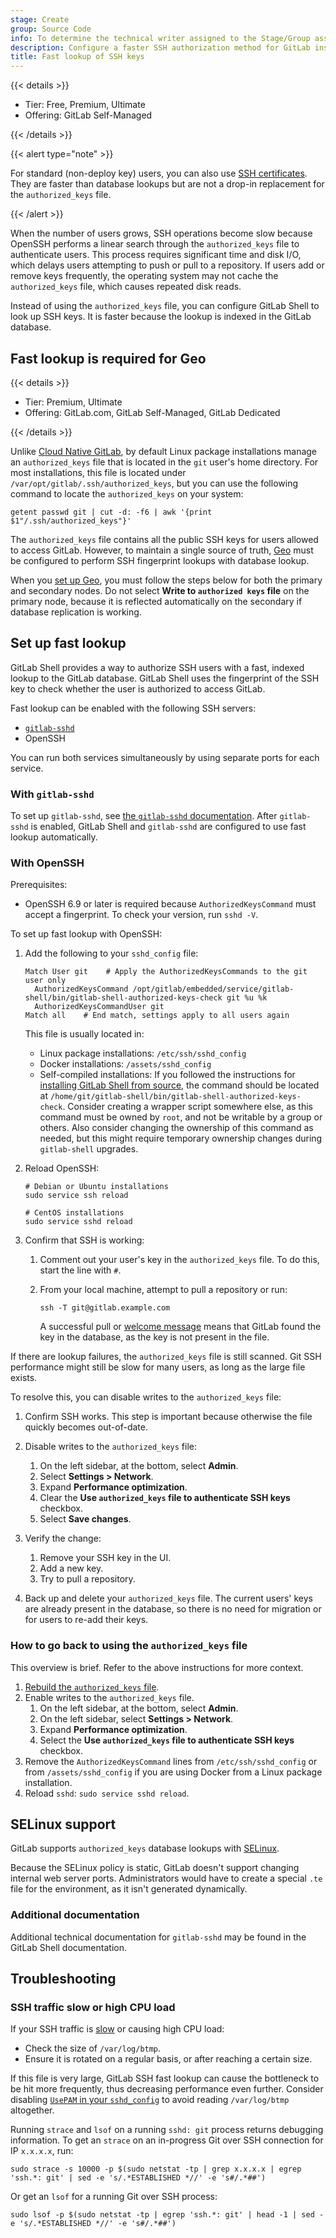 ```yaml
---
stage: Create
group: Source Code
info: To determine the technical writer assigned to the Stage/Group associated with this page, see https://handbook.gitlab.com/handbook/product/ux/technical-writing/#assignments
description: Configure a faster SSH authorization method for GitLab instances with many users.
title: Fast lookup of SSH keys
---
```


{{< details >}}

- Tier: Free, Premium, Ultimate
- Offering: GitLab Self-Managed

{{< /details >}}

{{< alert type="note" >}}

For standard (non-deploy key) users, you can also use [SSH certificates](ssh_certificates.md).
They are faster than database lookups but are not a drop-in replacement for the `authorized_keys` file.

{{< /alert >}}

When the number of users grows, SSH operations become slow because OpenSSH performs a
linear search through the `authorized_keys` file to authenticate users.
This process requires significant time and disk I/O, which delays users attempting to
push or pull to a repository.
If users add or remove keys frequently, the operating system may not cache the
`authorized_keys` file, which causes repeated disk reads.

Instead of using the `authorized_keys` file, you can configure GitLab Shell to look up
SSH keys. It is faster because the lookup is indexed in the GitLab database.

## Fast lookup is required for Geo

{{< details >}}

- Tier: Premium, Ultimate
- Offering: GitLab.com, GitLab Self-Managed, GitLab Dedicated

{{< /details >}}

Unlike [Cloud Native GitLab](https://docs.gitlab.com/charts/), by default Linux package installations
manage an `authorized_keys` file that is located in the
`git` user's home directory. For most installations, this file is located under
`/var/opt/gitlab/.ssh/authorized_keys`, but you can use the following command to
locate the `authorized_keys` on your system:

```shell
getent passwd git | cut -d: -f6 | awk '{print $1"/.ssh/authorized_keys"}'
```

The `authorized_keys` file contains all the public SSH keys for users allowed to access GitLab. However, to maintain a
single source of truth, [Geo](../geo/_index.md) must be configured to perform SSH fingerprint
lookups with database lookup.

When you [set up Geo](../geo/setup/_index.md), you must follow the steps below
for both the primary and secondary nodes. Do not select **Write to `authorized keys` file** on the
primary node, because it is reflected automatically on the secondary if database replication is working.

## Set up fast lookup

GitLab Shell provides a way to authorize SSH users with a fast, indexed lookup
to the GitLab database. GitLab Shell uses the fingerprint of the SSH key to
check whether the user is authorized to access GitLab.

Fast lookup can be enabled with the following SSH servers:

- [`gitlab-sshd`](gitlab_sshd.md)
- OpenSSH

You can run both services simultaneously by using separate ports for each service.

### With `gitlab-sshd`

To set up `gitlab-sshd`, see [the `gitlab-sshd` documentation](gitlab_sshd.md).
After `gitlab-sshd` is enabled, GitLab Shell and `gitlab-sshd` are configured
to use fast lookup automatically.

### With OpenSSH

Prerequisites:

- OpenSSH 6.9 or later is required because `AuthorizedKeysCommand` must
  accept a fingerprint. To check your version, run `sshd -V`.

To set up fast lookup with OpenSSH:

1. Add the following to your `sshd_config` file:

   ```plaintext
   Match User git    # Apply the AuthorizedKeysCommands to the git user only
     AuthorizedKeysCommand /opt/gitlab/embedded/service/gitlab-shell/bin/gitlab-shell-authorized-keys-check git %u %k
     AuthorizedKeysCommandUser git
   Match all    # End match, settings apply to all users again
   ```

   This file is usually located in:

   - Linux package installations: `/etc/ssh/sshd_config`
   - Docker installations: `/assets/sshd_config`
   - Self-compiled installations: If you followed the instructions for
   [installing GitLab Shell from source](../../install/installation.md#install-gitlab-shell), the command should be
   located at `/home/git/gitlab-shell/bin/gitlab-shell-authorized-keys-check`.
   Consider creating a wrapper script somewhere else, as this command must be owned by `root`,
   and not be writable by a group or others.
   Also consider changing the ownership of this command as needed, but this might require temporary
   ownership changes during `gitlab-shell` upgrades.

1. Reload OpenSSH:

   ```shell
   # Debian or Ubuntu installations
   sudo service ssh reload

   # CentOS installations
   sudo service sshd reload
   ```

1. Confirm that SSH is working:

   1. Comment out your user's key in the `authorized_keys` file. To do this, start the line with `#`.
   1. From your local machine, attempt to pull a repository or run:

      ```shell
      ssh -T git@gitlab.example.com
      ```

      A successful pull or [welcome message](../../user/ssh.md#verify-that-you-can-connect)
      means that GitLab found the key in the database, as the key is not present in the file.

If there are lookup failures, the `authorized_keys` file is still scanned.
Git SSH performance might still be slow for many users, as long as the large file exists.

To resolve this, you can disable writes to the `authorized_keys` file:

1. Confirm SSH works. This step is important because otherwise the file quickly becomes out-of-date.
1. Disable writes to the `authorized_keys` file:

   1. On the left sidebar, at the bottom, select **Admin**.
   1. Select **Settings > Network**.
   1. Expand **Performance optimization**.
   1. Clear the **Use `authorized_keys` file to authenticate SSH keys** checkbox.
   1. Select **Save changes**.

1. Verify the change:

   1. Remove your SSH key in the UI.
   1. Add a new key.
   1. Try to pull a repository.

1. Back up and delete your `authorized_keys` file.
The current users' keys are already present in the database, so there is no need for migration
or for users to re-add their keys.

### How to go back to using the `authorized_keys` file

This overview is brief. Refer to the above instructions for more context.

1. [Rebuild the `authorized_keys` file](../raketasks/maintenance.md#rebuild-authorized_keys-file).
1. Enable writes to the `authorized_keys` file.
   1. On the left sidebar, at the bottom, select **Admin**.
   1. On the left sidebar, select **Settings > Network**.
   1. Expand **Performance optimization**.
   1. Select the **Use `authorized_keys` file to authenticate SSH keys** checkbox.
1. Remove the `AuthorizedKeysCommand` lines from `/etc/ssh/sshd_config` or from `/assets/sshd_config` if you are using Docker
   from a Linux package installation.
1. Reload `sshd`: `sudo service sshd reload`.

## SELinux support

GitLab supports `authorized_keys` database lookups with [SELinux](https://en.wikipedia.org/wiki/Security-Enhanced_Linux).

Because the SELinux policy is static, GitLab doesn't support changing
internal web server ports. Administrators would have to create a special `.te`
file for the environment, as it isn't generated dynamically.

### Additional documentation

Additional technical documentation for `gitlab-sshd` may be found in the
GitLab Shell documentation.

## Troubleshooting

### SSH traffic slow or high CPU load

If your SSH traffic is [slow](https://github.com/linux-pam/linux-pam/issues/270)
or causing high CPU load:

- Check the size of `/var/log/btmp`.
- Ensure it is rotated on a regular basis, or after reaching a certain size.

If this file is very large, GitLab SSH fast lookup can cause the bottleneck to be hit more frequently,
thus decreasing performance even further. Consider disabling
[`UsePAM` in your `sshd_config`](https://linux.die.net/man/5/sshd_config) to avoid reading `/var/log/btmp` altogether.

Running `strace` and `lsof` on a running `sshd: git` process returns debugging information.
To get an `strace` on an in-progress Git over SSH connection for IP `x.x.x.x`, run:

```plaintext
sudo strace -s 10000 -p $(sudo netstat -tp | grep x.x.x.x | egrep 'ssh.*: git' | sed -e 's/.*ESTABLISHED *//' -e 's#/.*##')
```

Or get an `lsof` for a running Git over SSH process:

```plaintext
sudo lsof -p $(sudo netstat -tp | egrep 'ssh.*: git' | head -1 | sed -e 's/.*ESTABLISHED *//' -e 's#/.*##')
```

